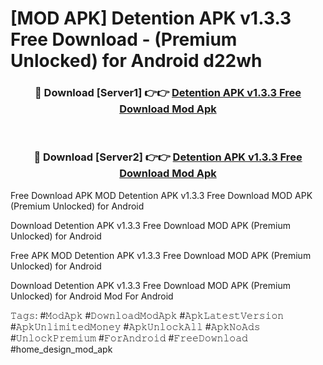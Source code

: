 # [MOD APK] Detention APK v1.3.3 Free Download - (Premium Unlocked) for Android d22wh



<div align="center">
<h3>🔴 Download [Server1] 👉👉 <a href="https://momento.my/?title=Detention_APK_v1.3.3_Free_Download">Detention APK v1.3.3 Free Download Mod Apk</a></h3><br>

<h3>🔴 Download [Server2] 👉👉 <a href="https://momento.my/?title=Detention_APK_v1.3.3_Free_Download">Detention APK v1.3.3 Free Download Mod Apk</a></h3>
</div>



Free Download APK MOD Detention APK v1.3.3 Free Download MOD APK (Premium Unlocked) for Android

Download Detention APK v1.3.3 Free Download MOD APK (Premium Unlocked) for Android

Free APK MOD Detention APK v1.3.3 Free Download MOD APK (Premium Unlocked) for Android

Download Detention APK v1.3.3 Free Download MOD APK (Premium Unlocked) for Android Mod For Android

𝚃𝚊𝚐𝚜: #𝙼𝚘𝚍𝙰𝚙𝚔 #𝙳𝚘𝚠𝚗𝚕𝚘𝚊𝚍𝙼𝚘𝚍𝙰𝚙𝚔 #𝙰𝚙𝚔𝙻𝚊𝚝𝚎𝚜𝚝𝚅𝚎𝚛𝚜𝚒𝚘𝚗 #𝙰𝚙𝚔𝚄𝚗𝚕𝚒𝚖𝚒𝚝𝚎𝚍𝙼𝚘𝚗𝚎𝚢 #𝙰𝚙𝚔𝚄𝚗𝚕𝚘𝚌𝚔𝙰𝚕𝚕 #𝙰𝚙𝚔𝙽𝚘𝙰𝚍𝚜 #𝚄𝚗𝚕𝚘𝚌𝚔𝙿𝚛𝚎𝚖𝚒𝚞𝚖 #𝙵𝚘𝚛𝙰𝚗𝚍𝚛𝚘𝚒𝚍 #𝙵𝚛𝚎𝚎𝙳𝚘𝚠𝚗𝚕𝚘𝚊𝚍 #home_design_mod_apk
